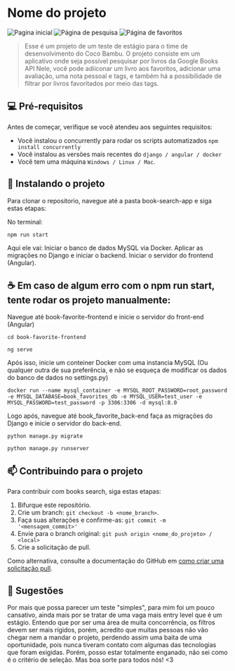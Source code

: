 # Nome do projeto

<img src="imagem.png" alt="Pagina inicial">
<img src="imagem.png" alt="Página de pesquisa">
<img src="imagem.png" alt="Página de favoritos">

> Esse é um projeto de um teste de estágio para o time de desenvolvimento do Coco Bambu. O projeto consiste em um aplicativo onde seja possível pesquisar por livros da Google Books API
> Nele, você pode adiiconar um livro aos favoritos, adicionar uma avaliação, uma nota pessoal e tags, e também há a possibilidade de filtrar por livros favoritados por meio das tags. 

## 💻 Pré-requisitos

Antes de começar, verifique se você atendeu aos seguintes requisitos:

- Você instalou o concurrently para rodar os scripts automatizados `npm install concurrently`
- Você instalou as versões mais recentes do `django / angular / docker`
- Você tem uma máquina `Windows / Linux / Mac`.

## 🚀 Instalando o projeto

Para clonar o repositorio, navegue até a pasta book-search-app e siga estas etapas:

No terminal:

```
npm run start 
```
Aqui ele vai:
Iniciar o banco de dados MySQL via Docker.
Aplicar as migrações no Django e iniciar o backend.
Iniciar o servidor do frontend (Angular).


## ☕ Em caso de algum erro com o npm run start, tente rodar os projeto manualmente:

Navegue até book-favorite-frontend e inicie o servidor do front-end (Angular)

```
cd book-favorite-frontend
```
```
ng serve
```
Após isso, inicie um conteiner Docker com uma instancia MySQL (Ou qualquer outra de sua preferência, e não se esqueça de 
modificar os dados do banco de dados no settings.py)

```
docker run --name mysql_container -e MYSQL_ROOT_PASSWORD=root_password -e MYSQL_DATABASE=book_favorites_db -e MYSQL_USER=test_user -e MYSQL_PASSWORD=test_password -p 3306:3306 -d mysql:8.0
```

Logo após, navegue até book_favorite_back-end faça as migrações do Django e inicie o servidor do back-end.

```
python manage.py migrate
```
```
python manage.py runserver
```


## 📫 Contribuindo para o projeto

Para contribuir com books search, siga estas etapas:

1. Bifurque este repositório.
2. Crie um branch: `git checkout -b <nome_branch>`.
3. Faça suas alterações e confirme-as: `git commit -m '<mensagem_commit>'`
4. Envie para o branch original: `git push origin <nome_do_projeto> / <local>`
5. Crie a solicitação de pull.

Como alternativa, consulte a documentação do GitHub em [como criar uma solicitação pull](https://help.github.com/en/github/collaborating-with-issues-and-pull-requests/creating-a-pull-request).

## 🤝 Sugestões

Por mais que possa parecer um teste "simples", para mim foi um pouco cansativo, ainda mais por se tratar de uma vaga mais entry level que é um estágio. Entendo que por ser uma área de muita concorrência,
os filtros devem ser mais rígidos, porém, acredito que muitas pessoas não vão chegar nem a mandar o projeto, perdendo assim uma baita de uma oportunidade, pois nunca tiveram contato com algumas das tecnologias que foram exigidas.
Porém, posso estar totalmente enganado, não sei como é o critério de seleção. Mas boa sorte para todos nós! <3
